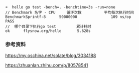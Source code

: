 

``` shell
➜  hello go test -bench=. -benchtime=3s -run=none
// Benchmark 名字 - CPU     循环次数          平均每次执行时间 
BenchmarkSprintf-8      50000000               109 ns/op
PASS
//  哪个目录下执行go test         累计耗时
ok      flysnow.org/hello       5.628s

```

### 参考资料
https://my.oschina.net/solate/blog/3034188

https://zhuanlan.zhihu.com/p/80578541